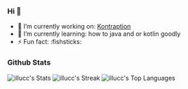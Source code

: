 ### Hi 👋
- 🔭 I’m currently working on: [Kontraption](https://github.com/illucc/Kontraption)
- 🌱 I’m currently learning: how to java and or kotlin goodly
- ⚡ Fun fact: :fishsticks:

### Github Stats
![illucc's Stats](https://github-readme-stats.vercel.app/api?username=illucc&theme=jolly&show_icons=true&hide_border=true&count_private=true)
![illucc's Streak](https://github-readme-streak-stats.herokuapp.com/?user=illucc&theme=jolly&hide_border=true)
![illucc's Top Languages](https://github-readme-stats.vercel.app/api/top-langs/?username=illucc&theme=jolly&show_icons=true&hide_border=true&layout=compact)

<!--
**illucc/illucc** is a ✨ _special_ ✨ repository because its `README.md` (this file) appears on your GitHub profile.

Here are some ideas to get you started:

- 🔭 I’m currently working on ...
- 🌱 I’m currently learning ...
- 👯 I’m looking to collaborate on ...
- 🤔 I’m looking for help with ...
- 💬 Ask me about ...
- 📫 How to reach me: ...
- 😄 Pronouns: ...
- ⚡ Fun fact: ...
-->
